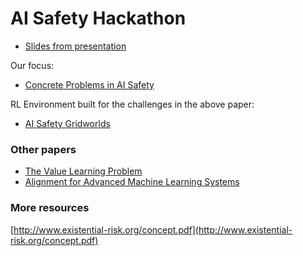 # AI Safety Hackathon

- [Slides from presentation](https://docs.google.com/presentation/d/1E8STFqz59n491DmEP1HxcAXwF4JpXBKfhqEaMRMyyCc/edit#slide=id.g3ab13f52bc_0_67)

Our focus:

- [Concrete Problems in AI Safety](https://arxiv.org/pdf/1606.06565.pdf)

RL Environment built for the challenges in the above paper:

- [AI Safety Gridworlds](https://github.com/deepmind/ai-safety-gridworlds)


### Other papers
- [The Value Learning Problem](https://intelligence.org/files/ValueLearningProblem.pdf)
- [Alignment for Advanced Machine Learning Systems](https://intelligence.org/files/AlignmentMachineLearning.pdf)

### More resources
[http://www.existential-risk.org/concept.pdf](http://www.existential-risk.org/concept.pdf)


